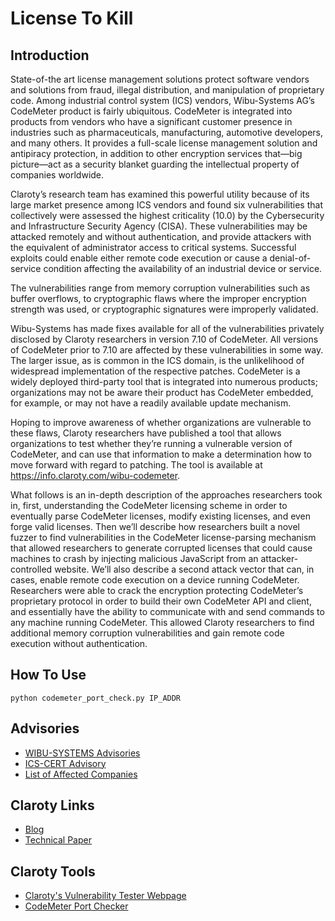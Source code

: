 # License To Kill

## Introduction

State-of-the art license management solutions protect software vendors and solutions from fraud, illegal distribution, and manipulation of proprietary code. Among industrial control system (ICS) vendors, Wibu-Systems AG’s CodeMeter product is fairly ubiquitous. CodeMeter is integrated into products from vendors who have a significant customer presence in industries such as pharmaceuticals, manufacturing, automotive developers, and many others. It provides a full-scale license management solution and antipiracy protection, in addition to other encryption services that—big picture—act as a security blanket guarding the intellectual property of companies worldwide. 

Claroty’s research team has examined this powerful utility because of its large market presence among ICS vendors and found six vulnerabilities that collectively were assessed the highest criticality (10.0) by the Cybersecurity and Infrastructure Security Agency (CISA). These vulnerabilities may be attacked remotely and without authentication, and provide attackers with the equivalent of administrator access to critical systems. Successful exploits could enable either remote code execution or cause a denial-of-service condition affecting the availability of an industrial device or service.

The vulnerabilities range from memory corruption vulnerabilities such as buffer overflows, to cryptographic flaws where the improper encryption strength was used, or cryptographic signatures were improperly validated. 

Wibu-Systems has made fixes available for all of the vulnerabilities privately disclosed by Claroty researchers in version 7.10 of CodeMeter. All versions of CodeMeter prior to 7.10 are affected by these vulnerabilities in some way. The larger issue, as is common in the ICS domain, is the unlikelihood of widespread implementation of the respective patches. CodeMeter is a widely deployed third-party tool that is integrated into numerous products; organizations may not be aware their product has CodeMeter embedded, for example, or may not have a readily available update mechanism. 

Hoping to improve awareness of whether organizations are vulnerable to these flaws, Claroty researchers have published a tool that allows organizations to test whether they’re running a vulnerable version of CodeMeter, and can use that information to make a determination how to move forward with regard to patching. The tool is available at https://info.claroty.com/wibu-codemeter.

What follows is an in-depth description of the approaches researchers took in, first, understanding the CodeMeter licensing scheme in order to eventually parse CodeMeter licenses, modify existing licenses, and even forge valid licenses. Then we’ll describe how researchers built a novel fuzzer to find vulnerabilities in the CodeMeter license-parsing mechanism that allowed researchers to generate corrupted licenses that could cause machines to crash by injecting malicious JavaScript from an attacker-controlled website. 
We’ll also describe a second attack vector that can, in cases, enable remote code execution on a device running CodeMeter. Researchers were able to crack the encryption protecting CodeMeter’s proprietary protocol in order to build their own CodeMeter API and client, and essentially have the ability to communicate with and send commands to any machine running CodeMeter. This allowed Claroty researchers to find additional memory corruption vulnerabilities and gain remote code execution without authentication. 

## How To Use

    python codemeter_port_check.py IP_ADDR


## Advisories
- [WIBU-SYSTEMS Advisories](https://www.wibu.com/support/security-advisories.html)
- [ICS-CERT Advisory](https://us-cert.cisa.gov/ics/advisories/icsa-20-203-01)
- [List of Affected Companies](https://www.claroty.com/2020/09/08/blog-research-vendors-affected-by-wibu-codemeter-vulnerabilities/)

## Claroty Links
- [Blog](http://claroty.com/2020/09/08/blog-research-wibu-codemeter-vulnerabilities/)
- [Technical Paper](https://info.claroty.com/license-to-kill-leveraging-license-management-to-attack-ics-networks?hs_preview=FjgYiWqR-34506376052)

## Claroty Tools
- [Claroty's Vulnerability Tester Webpage](https://info.claroty.com/wibu-codemeter)
- [CodeMeter Port Checker](https://github.com/ClarotyICS/License-to-Kill)